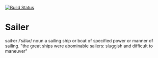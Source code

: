 [![Build Status](https://travis-ci.org/rjesquivias/Sailer.svg?branch=master)](https://travis-ci.org/rjesquivias/Sailer)
<br />

# Sailer

sail·er
/ˈsālər/
noun
a sailing ship or boat of specified power or manner of sailing.
"the great ships were abominable sailers: sluggish and difficult to maneuver"